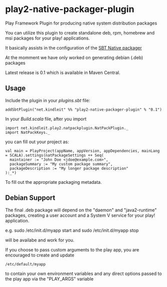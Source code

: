 play2-native-packager-plugin
============================

Play Framework Plugin for producing native system distribution packages

You can utilize this plugin to create standalone deb, rpm, homebrew and msi packages for your play! applications.

It basically assists in the configuration of the [SBT Native packager](https://github.com/sbt/sbt-native-packager)

At the momment we have only worked on generating debian (.deb) packages

Latest release is 0.1 which is available in Maven Central.

Usage
-----

Include the plugin in your *plugins.sbt* file:

    addSbtPlugin("net.kindleit" %% "play2-native-packager-plugin" % "0.1")

In your *Build.scala* file, after you import

    import net.kindleit.play2.natpackplugin.NatPackPlugin._
    import NatPackKeys._

you can fill out your project as:

    val main = PlayProject(appName, appVersion, appDependencies, mainLang = SCALA).settings(natPackageSettings ++ Seq(
      maintainer := "John Doe <jdoe@example.com>",
      packageSummary := "My custom package summary",
      packageDescription := "My longer package description"
    ):_*)

To fill out the appropriate packaging metadata.

Debian Support
--------------
The final .deb package will depend on the "daemon" and "java2-runtime" packages, creating a user account and a System V
service for your play! application.

e.g.
    sudo /etc/init.d/myapp start
and
    sudo /etc/init.d/myapp stop

will be availabe and work for you.

If you choose to pass custom arguments to the play app, you are encouraged to create and update

    /etc/default/myapp

to contain your own environment variables and any direct options passed to the play app via the "PLAY_ARGS" variable

